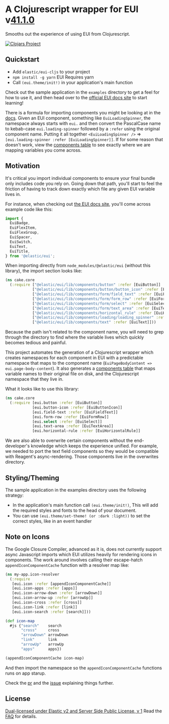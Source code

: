 # A Clojurescript wrapper for EUI v[41.1.0](https://elastic.github.io/eui/#/package/changelog)

Smooths out the experience of using EUI from Clojurescript.

[![Clojars Project](https://img.shields.io/clojars/v/co.elastic/eui-cljs.svg)](https://clojars.org/co.elastic/eui-cljs)

## Quickstart

* Add `elastic/eui-cljs` to your project
* `npm install -g yarn` EUI Requires yarn
* Call `(eui.theme/init!)` in your application's main function

Check out the sample application in the `examples` directory to get a feel for how to use it, and then head over to the [official EUI docs site](https://eui.elastic.co/) to start learning!

There is a formula for importing components you might be looking at in the [docs](https://eui.elastic.co/). Given an EUI component, something like `EuiLoadingSpinner`, the namespace always starts with `eui.` and then convert the PascalCase name to kebab-case `eui.loading-spinner` followed by a `:refer` using the original component name. Putting it all together `<EuiLoadingSpinner />` => `[eui.loading-spinner :refer [EuiLoadingSpinner]]`. If for some reason that doesn't work, view the [components table](./components.md) to see exactly where we are mapping variables you come across.

## Motivation

It's critical you import individual components to ensure your final bundle only includes code you rely on. Going down that path, you'll start to feel the friction of having to track down exactly which file any given EUI variable lives in.

For instance, when checking out [the EUI docs site](https://eui.elastic.co), you'll come across example code like this:

```javascript
import {
  EuiBadge,
  EuiFlexItem,
  EuiFlexGroup,
  EuiSpacer,
  EuiSwitch,
  EuiText,
  EuiTitle,
} from '@elastic/eui';
```

When importing directly from `node_modules/@elastic/eui` (without this library), the import section looks like:

```clojure
(ns cake.core
  (:require ["@elastic/eui/lib/components/button" :refer [EuiButton]]
            ["@elastic/eui/lib/components/button/button_icon" :refer [EuiButtonIcon]]
            ["@elastic/eui/lib/components/form/field_text" :refer [EuiFieldText]]
            ["@elastic/eui/lib/components/form/form_row" :refer [EuiFormRow]]
            ["@elastic/eui/lib/components/form/select" :refer [EuiSelect]]
            ["@elastic/eui/lib/components/form/text_area" :refer [EuiTextArea]]
            ["@elastic/eui/lib/components/horizontal_rule" :refer [EuiHorizontalRule]]
            ["@elastic/eui/lib/components/loading/loading_spinner" :refer [EuiLoadingSpinner]]
            ["@elastic/eui/lib/components/text" :refer [EuiText]]))
```

Because the path isn't related to the component name, you will need to grep through the directory to find where the variable lives which quickly becomes tedious and painful.

This project automates the generation of a Clojurescript wrapper which creates namespaces for each component in EUI with a predictable namespace that maps to the component name (`EuiPageBodyContent => eui.page-body-content`). It also generates a [components table](./components.md) that maps variable names to their original file on disk, and the Clojurescript namespace that they live in.

What it looks like to use this library:

```clojure
(ns cake.core
  (:require [eui.button :refer [EuiButton]]
            [eui.button-icon :refer [EuiButtonIcon]]
            [eui.field-text :refer [EuiFieldText]]
            [eui.form-row :refer [EuiFormRow]]
            [eui.select :refer [EuiSelect]]
            [eui.text-area :refer [EuiTextArea]]
            [eui.horizontal-rule :refer [EuiHorizontalRule]]
```

We are also able to overwrite certain components without the end-developer's knowledge which keeps the experience unified. For example, we needed to port the text field components so they would be compatible with Reagent's async-rendering. Those components live in the overwrites directory.

## Styling/Theming

The sample application in the examples directory uses the following strategy:

* In the application's main function call `(eui.theme/init!)`, This will add the required styles and fonts to the head of your document.
* You can use `(eui.theme/set-theme! (or :dark :light))` to set the correct styles, like in an event handler

## Note on Icons

The Google Closure Compiler, advanced as it is, does not currently support async Javascript imports which EUI utilizes heavily for rendering icons in components. The work around involves calling their escape-hatch `appendIconComponentCache` function with a resolver map like:

```clojure
(ns my-app.icon-resolver
  (:require
   [eui.icon :refer [appendIconComponentCache]]
   [eui.icon-apps :refer [apps]]
   [eui.icon-arrow-down :refer [arrowDown]]
   [eui.icon-arrow-up :refer [arrowUp]]
   [eui.icon-cross :refer [cross]]
   [eui.icon-link :refer [link]]
   [eui.icon-search :refer [search]]))

(def icon-map
  #js {"search"    search
       "cross"     cross
       "arrowDown" arrowDown
       "link"      link
       "arrowUp"   arrowUp
       "apps"      apps})

(appendIconComponentCache icon-map)
```

And then import the namespace so the `appendIconComponentCache` functions runs on app starup.

Check the [pr](https://github.com/elastic/eui/pull/3481) and the [issue](https://github.com/elastic/eui/issues/2973) explaining things further.

## License

[Dual-licensed under Elastic v2 and Server Side Public License, v 1][license] Read the [FAQ][faq] for details.

[license]: LICENSE.txt
[faq]: https://github.com/elastic/eui/blob/main/FAQ.md
